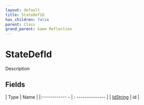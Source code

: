 ```yaml
---
layout: default
title: StateDefId
has_children: false
parent: Class
grand_parent: Game Reflection
---
```

# StateDefId
Description 

## Fields
| Type | Name |
|:------------ - | : -------------- |
| [IdString](game-reflection/components/id_string.md) | id |

